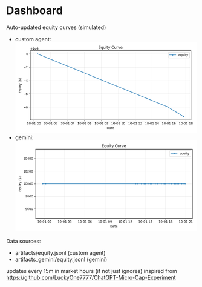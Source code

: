 # Dashboard

Auto-updated equity curves (simulated)

- custom agent: ![Equity Curve](artifacts/equity.png?v=d7fa9d0)
- gemini: ![Equity Curve (Gemini)](artifacts_gemini/equity.png?v=d7fa9d0)

Data sources:
- artifacts/equity.jsonl (custom agent)
- artifacts_gemini/equity.jsonl (gemini)

updates every 15m in market hours (if not just ignores)
inspired from https://github.com/LuckyOne7777/ChatGPT-Micro-Cap-Experiment
